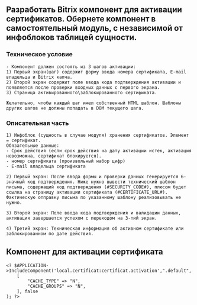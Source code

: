 ## Разработать Bitrix компонент для активации сертификатов. Обернете компонент в самостоятельный модуль, с независимой от инфоблоков таблицей сущности.

### Техническое условие
```
- Компонент должен состоять из 3 шагов активации: 
1) Первый экран(шаг) содержит форму ввода номера сертификата, E-mail владельца и Bitrix капча.
2) Второй экран содержит поле ввода кода подтверждения активации и появляется после проверки входных данных с первого экрана. 
3) Страница активированного\заблокированного сертификата.

Желательно, чтобы каждый шаг имел собственный HTML шаблон. Шаблоны других шагов не должны попадать в DOM текущего шага.
```

### Описательная часть
```
1) Инфоблок (сущность в случае модуля) хранения сертификатов. Элемент = сертификат. 
Обязательные данные:
- Срок действия (если срок действия на дату активации истек, активация невозможна, сертификат блокируется).
- номер сертификата (произвольный набор цифр)
- E-mail владельца сертификата

2) Первый экран: После ввода формы и проверки данных генерируется 6-значный код подтверждения. Ниже нужно вывести технический шаблон письма, содержащий код подтверждения (#SECURITY_CODE#), плюсом будет ссылка на страницу активации сертификата (#CERTIFICATE_URL#). Фактическую отправку письма по указанному шаблону реализовывать не нужно.

3) Второй экран: Поле ввода кода подтверждения и валидации данных, активация завершается успехом с переходом на 3-тий экран.

4) Третий экран: Техническая информация об активном сертификате или заблокированном по дате действия.
```

## Компонент для активации сертификата
```
<? $APPLICATION->IncludeComponent('local.certificat:certificat.activation',".default",
    [
        "CACHE_TYPE" => "N",
        "CACHE_GROUPS" => "N",
    ], false
); ?>
```